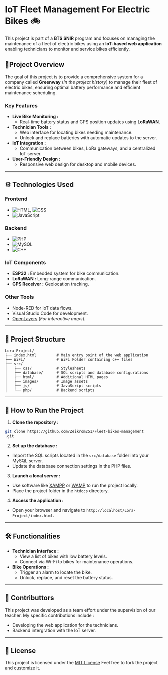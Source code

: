 # IoT Fleet Management For Electric Bikes 🚲

This project is part of a **BTS SNIR** program and focuses on managing the maintenance of a fleet of electric bikes using an **IoT-based web application** enabling technicians to monitor and service bikes efficiently.

## 🌟Project Overview
The goal of this project is to provide a comprehensive system for a company called **Greenway** (*In the project history*) to manage their fleet of electric bikes, ensuring optimal battery performance and efficient maintenance scheduling.

### Key Features
- **Live Bike Monitoring :**
  - Real-time battery status and GPS position updates using **LoRaWAN**.
- **Technician Tools :**
  - Web interface for locating bikes needing maintenance.
  - Unlock and replace batteries with automatic updates to the server.
- **IoT Integration :**
  - Communication between bikes, LoRa gateways, and a centralized IoT server.
- **User-Friendly Design :**
  - Responsive web design for desktop and mobile devices.

---

## ⚙ Technologies Used

### Frontend
- ![HTML](https://img.shields.io/badge/-HTML5-E34F26?logo=html5&logoColor=white&style=flat-square), ![CSS](https://img.shields.io/badge/-CSS3-1572B6?logo=css3&logoColor=white&style=flat-square)
- ![JavaScript](https://img.shields.io/badge/-JavaScript-F7DF1E?logo=javascript&logoColor=black&style=flat-square)

### Backend
- ![PHP](https://img.shields.io/badge/-PHP-777BB4?logo=php&logoColor=white&style=flat-square)
- ![MySQL](https://img.shields.io/badge/-MySQL-4479A1?logo=mysql&logoColor=white&style=flat-square)
- ![C++](https://img.shields.io/badge/-C++-00599C?logo=c%2B%2B&logoColor=white&style=flat-square)

### IoT Components
- **ESP32 :** Embedded system for bike communication.
- **LoRaWAN :** Long-range communication.
- **GPS Receiver :** Geolocation tracking.

### Other Tools
- Node-RED for IoT data flows.
- Visual Studio Code for development.
- [OpenLayers](https://openlayers.org/) (*For interactive maps*).

---

## 📂 Project Structure
```plaintext
Lora Project/
├── index.html         # Main entry point of the web application
├── WiFi/              # WiFi Folder containing c++ files
├── src/
│   ├── css/           # Stylesheets
│   ├── database/      # SQL scripts and database configurations
│   ├── html/          # Additional HTML pages
│   ├── images/        # Image assets
│   ├── js/            # JavaScript scripts
│   └── php/           # Backend scripts

```

---

## 🚀 How to Run the Project
1. **Clone the repository :**
```bash
git clone https://github.com/Zeikrom251/Fleet-bikes-management
.git
```
2. **Set up the database :**
  - Import the SQL scripts located in the `src/database` folder into your MySQL server.
  - Update the database connection settings in the PHP files.
3. **Launch a local server :**
  - Use software like [XAMPP](https://www.apachefriends.org/fr/index.html) or [WAMP](https://wampserver.aviatechno.net/) to run the project locally.
  - Place the project folder in the `htdocs` directory.
4. **Access the application :**
  - Open your browser and navigate to `http://localhost/Lora-Project/index.html`.

---

## 🛠 Functionalities
- **Technician Interface :**
  - View a list of bikes with low battery levels.
  - Connect via Wi-Fi to bikes for maintenance operations.
- **Bike Operations :**
  - Trigger an alarm to locate the bike.
  - Unlock, replace, and reset the battery status.

---

## 🤝 Contributtors
This project was developed as a team effort under the supervision of our teacher. My specific contributions include :
- Developing the web application for the technicians.
- Backend intergration with the IoT server.

---

## 📄 License
This project is licensed under the [MIT License](https://fr.wikipedia.org/wiki/Licence_MIT)
Feel free to fork the project and customize it.
